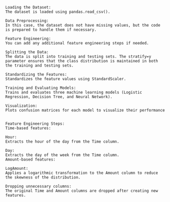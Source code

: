     Loading the Dataset: 
    The dataset is loaded using pandas.read_csv().
    
    Data Preprocessing: 
    In this case, the dataset does not have missing values, but the code is prepared to handle them if necessary.
    
    Feature Engineering:
    You can add any additional feature engineering steps if needed.
    
    Splitting the Data: 
    The data is split into training and testing sets. The stratify=y parameter ensures that the class distribution is maintained in both the training and testing sets.
    
    Standardizing the Features: 
    Standardizes the feature values using StandardScaler.
    
    Training and Evaluating Models: 
    Trains and evaluates three machine learning models (Logistic Regression, Decision Tree, and Neural Network).
    
    Visualization: 
    Plots confusion matrices for each model to visualize their performance


    Feature Engineering Steps:
    Time-based features:

    Hour: 
    Extracts the hour of the day from the Time column.
    
    Day: 
    Extracts the day of the week from the Time column.
    Amount-based features:

    LogAmount: 
    Applies a logarithmic transformation to the Amount column to reduce the skewness of the distribution.
    
    Dropping unnecessary columns: 
    The original Time and Amount columns are dropped after creating new features.